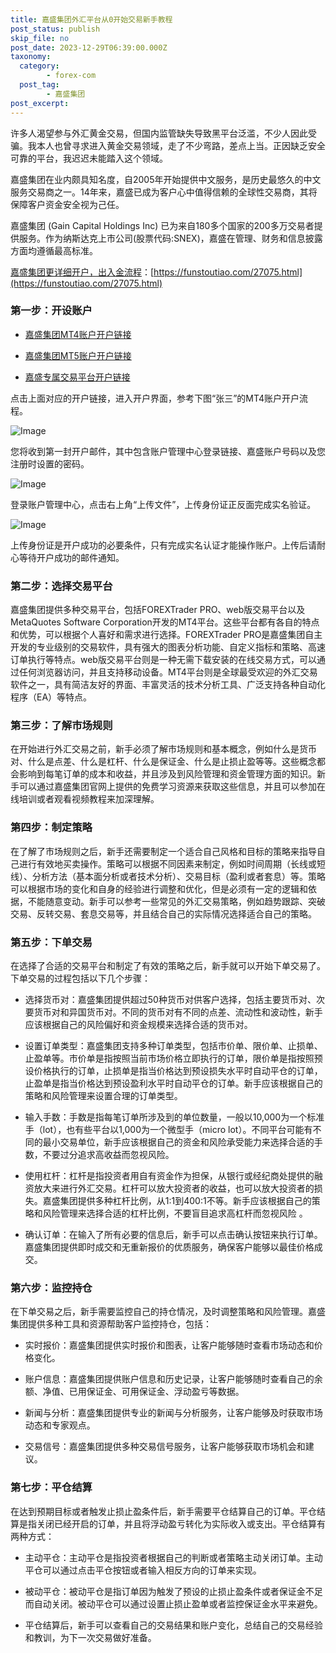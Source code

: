 ```yaml
---
title: 嘉盛集团外汇平台从0开始交易新手教程
post_status: publish
skip_file: no
post_date: 2023-12-29T06:39:00.000Z
taxonomy:
  category:
        - forex-com
  post_tag:
        - 嘉盛集团
post_excerpt: 
---
```

许多人渴望参与外汇黄金交易，但国内监管缺失导致黑平台泛滥，不少人因此受骗。我本人也曾寻求进入黄金交易领域，走了不少弯路，差点上当。正因缺乏安全可靠的平台，我迟迟未能踏入这个领域。

嘉盛集团在业内颇具知名度，自2005年开始提供中文服务，是历史最悠久的中文服务交易商之一。14年来，嘉盛已成为客户心中值得信赖的全球性交易商，其将保障客户资金安全视为己任。

嘉盛集团 (Gain Capital Holdings Inc) 已为来自180多个国家的200多万交易者提供服务。作为纳斯达克上市公司(股票代码:SNEX)，嘉盛在管理、财务和信息披露方面均遵循最高标准。

[嘉盛集团更详细开户，出入金流程](https://funstoutiao.com/27075.html)：[https://funstoutiao.com/27075.html](https://funstoutiao.com/27075.html)

### 第一步：开设账户

* [嘉盛集团MT4账户开户链接](https://s.ssgg.net/jsmt4)

* [嘉盛集团MT5账户开户链接](https://s.ssgg.net/jsmt5)

* [嘉盛专属交易平台开户链接](https://s.ssgg.net/js)

点击上面对应的开户链接，进入开户界面，参考下图“张三”的MT4账户开户流程。

![Image](https://prod-files-secure.s3.us-west-2.amazonaws.com/39ed1227-6d7d-4570-be36-9ccd4a2c4241/7a167aea-686b-400d-af59-4e18eb607a40/640.png?X-Amz-Algorithm=AWS4-HMAC-SHA256&X-Amz-Content-Sha256=UNSIGNED-PAYLOAD&X-Amz-Credential=ASIAZI2LB4664ZHPQWTB%2F20250616%2Fus-west-2%2Fs3%2Faws4_request&X-Amz-Date=20250616T161310Z&X-Amz-Expires=3600&X-Amz-Security-Token=IQoJb3JpZ2luX2VjEHUaCXVzLXdlc3QtMiJIMEYCIQCn5lUOnSrdoc1H4evnx8jyxa38cbXkpa6F3JhXDUTKJQIhANO%2FP4ap10qGK9Fo1mvnc%2FCKVt9RQJFdRWfVag14g%2FyKKv8DCF4QABoMNjM3NDIzMTgzODA1IgyxFkOW3T4pOixbK4gq3ANmMPvvbdSo%2Bn4iTyVXp%2B6l7kmfBQU%2Bk468qj%2FhnxRWDPYbnigCLuSfnGVAVh4PE0U2pXuCvU49ESsVPWUBMnxYmqqg6Z%2FLVHOzGdqdJ4W3XzRUVLWhz03I5omBSiuiInokZvF6Ug0XcTHKZQDsQshLEB0cmr0R7imv54ycz2w43T2uuhBMoS194D2GTKuZifvK%2BWeUnyH9VGVZdhVS8B8Udjw7rWALgXybV%2Bp7DJYqg%2FNvRRtMHqPJvFBHyLOTmkFwoE597WPmc5jHAhim7yPARAscd3Ru4L5yUdw5n0KrsKkw9NuMur1ZAWdpUr7yx46HrxCoe4mQjVhnPq22Y2hbGhBcvgujN%2FQjCsOGneiAtYnePL1okz4g3heMphREvXFBmfGXpxYaiHWofgUngN01jCm2tsd67qrfGFrbuYUgXl3EtvDaglutdUvLvywtT9yERpTdaTLAT%2BElAG5o%2BLe3x%2BZ7Ya1j6ZvO8LxxesAFloOc0lH8KnWZtSoK7cTB6uUqm1AjzoeAUh2SF2MNp6F%2BriQ9tatgfaU1kfnCSFm1nPItZhPN5Fc5SIjifuIzVmbvZN1TCyWAfeKTajKJfLyL2%2BSaEDuKq5hdyqo9SogdJ520O78CmGz5gvj8NjCqrMDCBjqkAYTWfCDiIptL2nbkciH%2BcQRhHoglGgtRNJ6E%2F%2Bvh4i9VIZPAwOmhojuDLRC3HfYpl9fwqgJSLC0rsdwqQuGdZutkLfueq4NI3cZ9a%2FbhIZhIAfEMelFeQL%2FQhlh1UJ0zIZW8ER0UDei8jkfpunju5oPsntkTBw4IX48u6bTufb2wK6LPgY%2BJf83N2RMimqzDxxxsBJr7OWn8VAhgvlGpPrWZxK1r&X-Amz-Signature=e2cb9557e85edcbe8b0d83317ecbf236f03533ea40a5e9931b392714efec2ce0&X-Amz-SignedHeaders=host&x-amz-checksum-mode=ENABLED&x-id=GetObject)

您将收到第一封开户邮件，其中包含账户管理中心登录链接、嘉盛账户号码以及您注册时设置的密码。

![Image](https://prod-files-secure.s3.us-west-2.amazonaws.com/39ed1227-6d7d-4570-be36-9ccd4a2c4241/eaa1c6b3-2877-4284-a0e1-530e222c27fb/image.png?X-Amz-Algorithm=AWS4-HMAC-SHA256&X-Amz-Content-Sha256=UNSIGNED-PAYLOAD&X-Amz-Credential=ASIAZI2LB4664ZHPQWTB%2F20250616%2Fus-west-2%2Fs3%2Faws4_request&X-Amz-Date=20250616T161310Z&X-Amz-Expires=3600&X-Amz-Security-Token=IQoJb3JpZ2luX2VjEHUaCXVzLXdlc3QtMiJIMEYCIQCn5lUOnSrdoc1H4evnx8jyxa38cbXkpa6F3JhXDUTKJQIhANO%2FP4ap10qGK9Fo1mvnc%2FCKVt9RQJFdRWfVag14g%2FyKKv8DCF4QABoMNjM3NDIzMTgzODA1IgyxFkOW3T4pOixbK4gq3ANmMPvvbdSo%2Bn4iTyVXp%2B6l7kmfBQU%2Bk468qj%2FhnxRWDPYbnigCLuSfnGVAVh4PE0U2pXuCvU49ESsVPWUBMnxYmqqg6Z%2FLVHOzGdqdJ4W3XzRUVLWhz03I5omBSiuiInokZvF6Ug0XcTHKZQDsQshLEB0cmr0R7imv54ycz2w43T2uuhBMoS194D2GTKuZifvK%2BWeUnyH9VGVZdhVS8B8Udjw7rWALgXybV%2Bp7DJYqg%2FNvRRtMHqPJvFBHyLOTmkFwoE597WPmc5jHAhim7yPARAscd3Ru4L5yUdw5n0KrsKkw9NuMur1ZAWdpUr7yx46HrxCoe4mQjVhnPq22Y2hbGhBcvgujN%2FQjCsOGneiAtYnePL1okz4g3heMphREvXFBmfGXpxYaiHWofgUngN01jCm2tsd67qrfGFrbuYUgXl3EtvDaglutdUvLvywtT9yERpTdaTLAT%2BElAG5o%2BLe3x%2BZ7Ya1j6ZvO8LxxesAFloOc0lH8KnWZtSoK7cTB6uUqm1AjzoeAUh2SF2MNp6F%2BriQ9tatgfaU1kfnCSFm1nPItZhPN5Fc5SIjifuIzVmbvZN1TCyWAfeKTajKJfLyL2%2BSaEDuKq5hdyqo9SogdJ520O78CmGz5gvj8NjCqrMDCBjqkAYTWfCDiIptL2nbkciH%2BcQRhHoglGgtRNJ6E%2F%2Bvh4i9VIZPAwOmhojuDLRC3HfYpl9fwqgJSLC0rsdwqQuGdZutkLfueq4NI3cZ9a%2FbhIZhIAfEMelFeQL%2FQhlh1UJ0zIZW8ER0UDei8jkfpunju5oPsntkTBw4IX48u6bTufb2wK6LPgY%2BJf83N2RMimqzDxxxsBJr7OWn8VAhgvlGpPrWZxK1r&X-Amz-Signature=3d6be7469758f7c401d2c4c550702b78497108ab50eb916d8749c5472d189db0&X-Amz-SignedHeaders=host&x-amz-checksum-mode=ENABLED&x-id=GetObject)

登录账户管理中心，点击右上角“上传文件”，上传身份证正反面完成实名验证。

![Image](https://prod-files-secure.s3.us-west-2.amazonaws.com/39ed1227-6d7d-4570-be36-9ccd4a2c4241/54090639-09fc-46b4-a135-e0289f707147/image.png?X-Amz-Algorithm=AWS4-HMAC-SHA256&X-Amz-Content-Sha256=UNSIGNED-PAYLOAD&X-Amz-Credential=ASIAZI2LB4664ZHPQWTB%2F20250616%2Fus-west-2%2Fs3%2Faws4_request&X-Amz-Date=20250616T161310Z&X-Amz-Expires=3600&X-Amz-Security-Token=IQoJb3JpZ2luX2VjEHUaCXVzLXdlc3QtMiJIMEYCIQCn5lUOnSrdoc1H4evnx8jyxa38cbXkpa6F3JhXDUTKJQIhANO%2FP4ap10qGK9Fo1mvnc%2FCKVt9RQJFdRWfVag14g%2FyKKv8DCF4QABoMNjM3NDIzMTgzODA1IgyxFkOW3T4pOixbK4gq3ANmMPvvbdSo%2Bn4iTyVXp%2B6l7kmfBQU%2Bk468qj%2FhnxRWDPYbnigCLuSfnGVAVh4PE0U2pXuCvU49ESsVPWUBMnxYmqqg6Z%2FLVHOzGdqdJ4W3XzRUVLWhz03I5omBSiuiInokZvF6Ug0XcTHKZQDsQshLEB0cmr0R7imv54ycz2w43T2uuhBMoS194D2GTKuZifvK%2BWeUnyH9VGVZdhVS8B8Udjw7rWALgXybV%2Bp7DJYqg%2FNvRRtMHqPJvFBHyLOTmkFwoE597WPmc5jHAhim7yPARAscd3Ru4L5yUdw5n0KrsKkw9NuMur1ZAWdpUr7yx46HrxCoe4mQjVhnPq22Y2hbGhBcvgujN%2FQjCsOGneiAtYnePL1okz4g3heMphREvXFBmfGXpxYaiHWofgUngN01jCm2tsd67qrfGFrbuYUgXl3EtvDaglutdUvLvywtT9yERpTdaTLAT%2BElAG5o%2BLe3x%2BZ7Ya1j6ZvO8LxxesAFloOc0lH8KnWZtSoK7cTB6uUqm1AjzoeAUh2SF2MNp6F%2BriQ9tatgfaU1kfnCSFm1nPItZhPN5Fc5SIjifuIzVmbvZN1TCyWAfeKTajKJfLyL2%2BSaEDuKq5hdyqo9SogdJ520O78CmGz5gvj8NjCqrMDCBjqkAYTWfCDiIptL2nbkciH%2BcQRhHoglGgtRNJ6E%2F%2Bvh4i9VIZPAwOmhojuDLRC3HfYpl9fwqgJSLC0rsdwqQuGdZutkLfueq4NI3cZ9a%2FbhIZhIAfEMelFeQL%2FQhlh1UJ0zIZW8ER0UDei8jkfpunju5oPsntkTBw4IX48u6bTufb2wK6LPgY%2BJf83N2RMimqzDxxxsBJr7OWn8VAhgvlGpPrWZxK1r&X-Amz-Signature=c775185e4b77ec88225895bd008d03becf8ab287ed0d6044d85243ffdc8fd849&X-Amz-SignedHeaders=host&x-amz-checksum-mode=ENABLED&x-id=GetObject)

上传身份证是开户成功的必要条件，只有完成实名认证才能操作账户。上传后请耐心等待开户成功的邮件通知。

### 第二步：选择交易平台

嘉盛集团提供多种交易平台，包括FOREXTrader PRO、web版交易平台以及MetaQuotes Software Corporation开发的MT4平台。这些平台都有各自的特点和优势，可以根据个人喜好和需求进行选择。FOREXTrader PRO是嘉盛集团自主开发的专业级别的交易软件，具有强大的图表分析功能、自定义指标和策略、高速订单执行等特点。web版交易平台则是一种无需下载安装的在线交易方式，可以通过任何浏览器访问，并且支持移动设备。MT4平台则是全球最受欢迎的外汇交易软件之一，具有简洁友好的界面、丰富灵活的技术分析工具、广泛支持各种自动化程序（EA）等特点。

### 第三步：了解市场规则

在开始进行外汇交易之前，新手必须了解市场规则和基本概念，例如什么是货币对、什么是点差、什么是杠杆、什么是保证金、什么是止损止盈等等。这些概念都会影响到每笔订单的成本和收益，并且涉及到风险管理和资金管理方面的知识。新手可以通过嘉盛集团官网上提供的免费学习资源来获取这些信息，并且可以参加在线培训或者观看视频教程来加深理解。

### 第四步：制定策略

在了解了市场规则之后，新手还需要制定一个适合自己风格和目标的策略来指导自己进行有效地买卖操作。策略可以根据不同因素来制定，例如时间周期（长线或短线）、分析方法（基本面分析或者技术分析）、交易目标（盈利或者套息）等。策略可以根据市场的变化和自身的经验进行调整和优化，但是必须有一定的逻辑和依据，不能随意变动。新手可以参考一些常见的外汇交易策略，例如趋势跟踪、突破交易、反转交易、套息交易等，并且结合自己的实际情况选择适合自己的策略。

### 第五步：下单交易

在选择了合适的交易平台和制定了有效的策略之后，新手就可以开始下单交易了。下单交易的过程包括以下几个步骤：

* 选择货币对：嘉盛集团提供超过50种货币对供客户选择，包括主要货币对、次要货币对和异国货币对。不同的货币对有不同的点差、流动性和波动性，新手应该根据自己的风险偏好和资金规模来选择合适的货币对。

* 设置订单类型：嘉盛集团支持多种订单类型，包括市价单、限价单、止损单、止盈单等。市价单是指按照当前市场价格立即执行的订单，限价单是指按照预设价格执行的订单，止损单是指当价格达到预设损失水平时自动平仓的订单，止盈单是指当价格达到预设盈利水平时自动平仓的订单。新手应该根据自己的策略和风险管理来设置合理的订单类型。

* 输入手数：手数是指每笔订单所涉及到的单位数量，一般以10,000为一个标准手（lot），也有些平台以1,000为一个微型手（micro lot）。不同平台可能有不同的最小交易单位，新手应该根据自己的资金和风险承受能力来选择合适的手数，不要过分追求高收益而忽视风险。

* 使用杠杆：杠杆是指投资者用自有资金作为担保，从银行或经纪商处提供的融资放大来进行外汇交易。杠杆可以放大投资者的收益，也可以放大投资者的损失。嘉盛集团提供多种杠杆比例，从1:1到400:1不等。新手应该根据自己的策略和风险管理来选择合适的杠杆比例，不要盲目追求高杠杆而忽视风险 。

* 确认订单：在输入了所有必要的信息后，新手可以点击确认按钮来执行订单。嘉盛集团提供即时成交和无重新报价的优质服务，确保客户能够以最佳价格成交。

### 第六步：监控持仓

在下单交易之后，新手需要监控自己的持仓情况，及时调整策略和风险管理。嘉盛集团提供多种工具和资源帮助客户监控持仓，包括：

* 实时报价：嘉盛集团提供实时报价和图表，让客户能够随时查看市场动态和价格变化。

* 账户信息：嘉盛集团提供账户信息和历史记录，让客户能够随时查看自己的余额、净值、已用保证金、可用保证金、浮动盈亏等数据。

* 新闻与分析：嘉盛集团提供专业的新闻与分析服务，让客户能够及时获取市场动态和专家观点。

* 交易信号：嘉盛集团提供多种交易信号服务，让客户能够获取市场机会和建议。

### 第七步：平仓结算

在达到预期目标或者触发止损止盈条件后，新手需要平仓结算自己的订单。平仓结算是指关闭已经开启的订单，并且将浮动盈亏转化为实际收入或支出。平仓结算有两种方式：

* 主动平仓：主动平仓是指投资者根据自己的判断或者策略主动关闭订单。主动平仓可以通过点击平仓按钮或者输入相反方向的订单来实现。

* 被动平仓：被动平仓是指订单因为触发了预设的止损止盈条件或者保证金不足而自动关闭。被动平仓可以通过设置止损止盈单或者监控保证金水平来避免。

* 平仓结算后，新手可以查看自己的交易结果和账户变化，总结自己的交易经验和教训，为下一次交易做好准备。